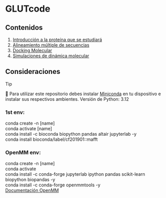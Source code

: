 #             GLUTcode

## Contenidos
1. [Introducción a la proteína que se estudiará](ntbk/01.%20GLUT1_prot.ipynb)
2. [Alineamiento múltiple de secuencias](ntbk/02.%20Multipleseq_align.ipynb)
3. [Docking Molecular](ntbk/Mol_docking.ipynb)
5. [Simulaciones de dinámica molecular](ntbk/Mol_dynamic_sim.ipynb)

## Consideraciones
>[!Tip]
>:monocle_face: Para utilizar este repositorio debes instalar [Miniconda](https://www.anaconda.com/docs/getting-started/miniconda/install) en tu dispositivo e instalar sus respectivos ambientes.
>Versión de Python: 3.12

### 1st env:
conda create -n [name]\
conda activate [name]\
conda install -c bioconda biopython pandas altair jupyterlab -y\
conda install bioconda/label/cf201901::mafft

### OpenMM env:
conda create -n [name]\
conda activate\
conda install -c conda-forge jupyterlab ipython pandas scikit-learn biopython biopandas -y\
conda install -c conda-forge openmmtools -y\
[Documentación OpenMM](http://docs.openmm.org/latest/userguide/)